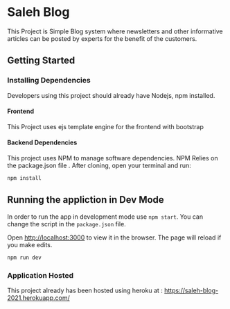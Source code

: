 # Saleh Blog

This Project is Simple Blog system where newsletters and other informative articles can be posted by experts for the benefit of the customers.

## Getting Started

### Installing Dependencies

Developers using this project should already have Nodejs, npm installed.

#### Frontend

This Project uses ejs template engine for the frontend with bootstrap

#### Backend Dependencies

This project uses NPM to manage software dependencies. NPM Relies on the package.json file . After cloning, open your terminal and run:

```bash
npm install
```

## Running the appliction in Dev Mode

In order to run the app in development mode use `npm start`. You can change the script in the `package.json` file.

Open [http://localhost:3000](http://localhost:3000) to view it in the browser. The page will reload if you make edits.<br>

```bash
npm run dev
```

### Application Hosted

This project already has been hosted using heroku at : https://saleh-blog-2021.herokuapp.com/
